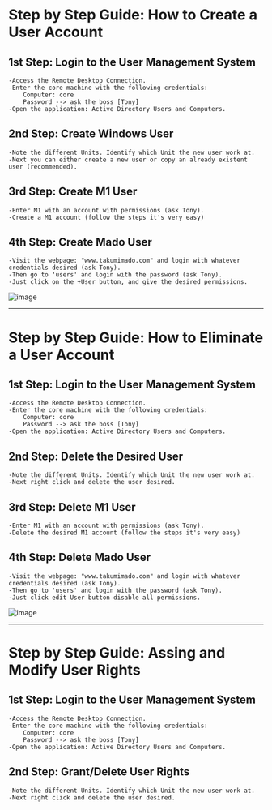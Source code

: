 # Step by Step Guide: How to Create a User Account

## 1st Step: Login to the User Management System 

``` 
-Access the Remote Desktop Connection.
-Enter the core machine with the following credentials:
    Computer: core
    Password --> ask the boss [Tony]
-Open the application: Active Directory Users and Computers.
```

## 2nd Step: Create Windows User

```
-Note the different Units. Identify which Unit the new user work at.
-Next you can either create a new user or copy an already existent user (recommended).
```

## 3rd Step: Create M1 User

```
-Enter M1 with an account with permissions (ask Tony).
-Create a M1 account (follow the steps it's very easy)
```

## 4th Step: Create Mado User

```
-Visit the webpage: "www.takumimado.com" and login with whatever credentials desired (ask Tony).
-Then go to 'users' and login with the password (ask Tony).
-Just click on the +User button, and give the desired permissions.
```
![image](https://github.com/user-attachments/assets/0fa80826-3368-484a-a8b4-8e848dce60e1)


---


# Step by Step Guide: How to Eliminate a User Account

## 1st Step: Login to the User Management System

``` 
-Access the Remote Desktop Connection.
-Enter the core machine with the following credentials:
    Computer: core
    Password --> ask the boss [Tony]
-Open the application: Active Directory Users and Computers.
```

## 2nd Step: Delete the Desired User

```
-Note the different Units. Identify which Unit the new user work at.
-Next right click and delete the user desired.
```

## 3rd Step: Delete M1 User

```
-Enter M1 with an account with permissions (ask Tony).
-Delete the desired M1 account (follow the steps it's very easy)
```

## 4th Step: Delete Mado User

```
-Visit the webpage: "www.takumimado.com" and login with whatever credentials desired (ask Tony).
-Then go to 'users' and login with the password (ask Tony).
-Just click edit User button disable all permissions.
```
  ![image](https://github.com/user-attachments/assets/ec1295c9-8b2e-4d7b-8583-b180eea2f0b0)

---


# Step by Step Guide: Assing and Modify User Rights

## 1st Step: Login to the User Management System

``` 
-Access the Remote Desktop Connection.
-Enter the core machine with the following credentials:
    Computer: core
    Password --> ask the boss [Tony]
-Open the application: Active Directory Users and Computers.
```

## 2nd Step: Grant/Delete User Rights

```
-Note the different Units. Identify which Unit the new user work at.
-Next right click and delete the user desired.
```
